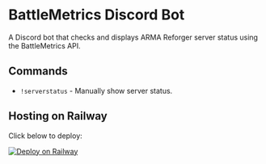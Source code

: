 # BattleMetrics Discord Bot

A Discord bot that checks and displays ARMA Reforger server status using the BattleMetrics API.

## Commands
- `!serverstatus` - Manually show server status.

## Hosting on Railway
Click below to deploy:

[![Deploy on Railway](https://railway.app/button.svg)](https://railway.app/template/ZvjWzn?referralCode=chatgpt)
